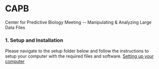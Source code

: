 # CAPB
Center for Predictive Biology Meeting -- Manipulating &amp; Analyzing Large Data Files

### 1. Setup and Installation
Please navigate to the setup folder below and follow the instructions to setup your computer with the required files and software.
[Setting up your computer](https://github.com/btw1027/CAPB/blob/master/01_setup/00_CAPB-setup.ipynb)
